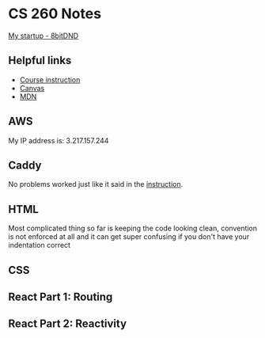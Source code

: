 # CS 260 Notes

[My startup - 8bitDND](https://8bitdnd.click)

## Helpful links

- [Course instruction](https://github.com/webprogramming260)
- [Canvas](https://byu.instructure.com)
- [MDN](https://developer.mozilla.org)

## AWS

My IP address is: 3.217.157.244


## Caddy

No problems worked just like it said in the [instruction](https://github.com/webprogramming260/.github/blob/main/profile/webServers/https/https.md).

## HTML

Most complicated thing so far is keeping the code looking clean, convention is not enforced at all and it can get super confusing if you don't have your indentation correct


## CSS


## React Part 1: Routing


## React Part 2: Reactivity
